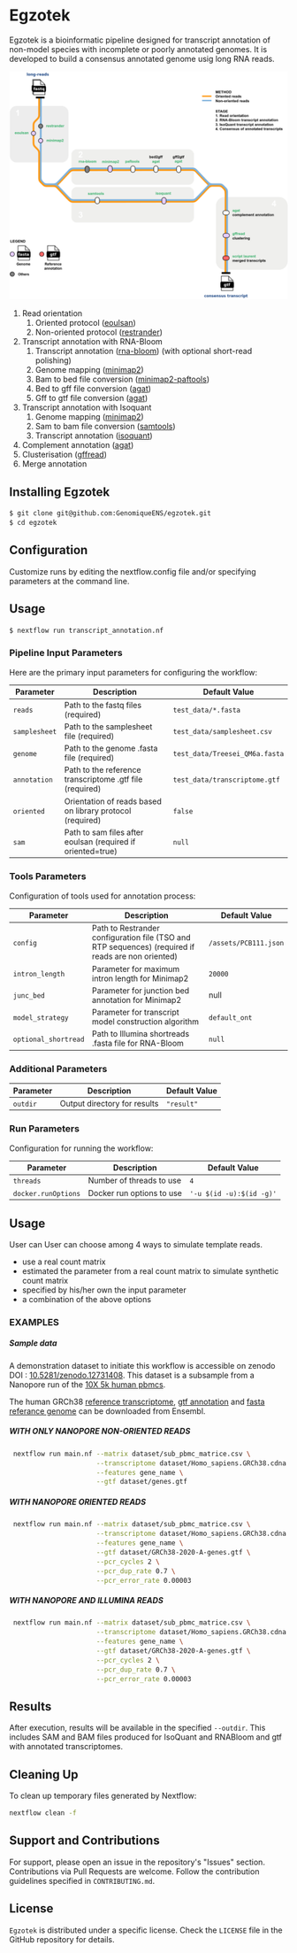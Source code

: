 # Egzotek
Egzotek is a bioinformatic pipeline designed for transcript annotation of non-model species with incomplete or poorly annotated genomes. It is developed to build a consensus annotated genome usig long RNA reads. 

![transcriptannotation_wf](https://github.com/GenomiqueENS/egzotek/blob/dev/transcript_annotation_wf.png)

1. Read orientation
   1. Oriented protocol ([eoulsan](https://github.com/GenomiqueENS/eoulsan))
   2. Non-oriented protocol ([restrander](https://github.com/mritchielab/restrander))
3. Transcript annotation with RNA-Bloom
   1. Transcript annotation ([rna-bloom](https://github.com/bcgsc/RNA-Bloom)) (with optional short-read polishing)
   2. Genome mapping ([minimap2](https://github.com/lh3/minimap2))
   3. Bam to bed file conversion ([minimap2-paftools](https://github.com/lh3/minimap2))
   4. Bed to gff file conversion ([agat](https://github.com/NBISweden/AGAT))
   5. Gff to gtf file conversion ([agat](https://github.com/NBISweden/AGAT))
4. Transcript annotation with Isoquant
   1. Genome mapping ([minimap2](https://github.com/lh3/minimap2))
   2. Sam to bam file conversion ([samtools](https://github.com/samtools/samtools))
   3. Transcript annotation ([isoquant](https://github.com/ablab/IsoQuant))
5. Complement annotation ([agat](https://github.com/NBISweden/AGAT))
6. Clusterisation ([gffread](https://github.com/gpertea/gffread))
7. Merge annotation

## Installing Egzotek
```bash
$ git clone git@github.com:GenomiqueENS/egzotek.git
$ cd egzotek
```
## Configuration
Customize runs by editing the nextflow.config file and/or specifying parameters at the command line.

## Usage
```bash
$ nextflow run transcript_annotation.nf
```

### Pipeline Input Parameters

Here are the primary input parameters for configuring the workflow:

| Parameter          | Description                                                   | Default Value                                 |
|--------------------|---------------------------------------------------------------|-----------------------------------------------|
| `reads`            | Path to the fastq files (required)                            | `test_data/*.fasta`                           |
| `samplesheet`      | Path to the samplesheet file (required)                       | `test_data/samplesheet.csv`                   |
| `genome`           | Path to the genome .fasta file (required)                     | `test_data/Treesei_QM6a.fasta`                |
| `annotation`       | Path to the reference transcriptome .gtf file (required)      | `test_data/transcriptome.gtf`                 |
| `oriented`         | Orientation of reads based on library protocol (required)     | `false`                                       |
| `sam`              | Path to sam files after eoulsan (required if oriented=true)   | `null`                                        |

### Tools Parameters

Configuration of tools used for annotation process:

| Parameter          | Description                                                   | Default Value                                 |
|--------------------|---------------------------------------------------------------|-----------------------------------------------|
| `config`           | Path to Restrander configuration file (TSO and RTP sequences) (required if reads are non oriented)    | `/assets/PCB111.json`   |
| `intron_length`    | Parameter for maximum intron length for Minimap2              | `20000`                                       |
| `junc_bed`         | Parameter for junction bed annotation for Minimap2            | null                                          |
| `model_strategy`   | Parameter for transcript model construction algorithm         | `default_ont`                                 |
| `optional_shortread`       | Path to Illumina shortreads .fasta file for RNA-Bloom      | `null`                                   |

### Additional Parameters

| Parameter          | Description                                                   | Default Value                                 |
|--------------------|---------------------------------------------------------------|-----------------------------------------------|
| `outdir`           | Output directory for results                                  | `"result"`                                    |

### Run Parameters

Configuration for running the workflow:

| Parameter         | Description                        | Default Value             |
|-------------------|------------------------------------|---------------------------|
| `threads`         | Number of threads to use           | `4`                       |
| `docker.runOptions` | Docker run options to use        | `'-u $(id -u):$(id -g)'`  |

## Usage
User can User can choose among 4 ways to simulate template reads.
- use a real count matrix
- estimated the parameter from a real count matrix to simulate synthetic count matrix 
- specified by his/her own the input parameter
- a combination of the above options

### EXAMPLES 
##### Sample data
A demonstration dataset to initiate this workflow is accessible on zenodo DOI : [10.5281/zenodo.12731408](https://zenodo.org/records/12731409). This dataset is a subsample from a Nanopore run of the [10X 5k human pbmcs](https://www.10xgenomics.com/datasets/5k-human-pbmcs-3-v3-1-chromium-controller-3-1-standard).

The human GRCh38 [reference transcriptome](https://ftp.ensembl.org/pub/release-112/fasta/homo_sapiens/cdna/), [gtf annotation](https://ftp.ensembl.org/pub/release-112/gtf/homo_sapiens/) and [fasta referance genome](https://ftp.ensembl.org/pub/release-112/fasta/homo_sapiens/dna/) can be downloaded from Ensembl.


##### WITH ONLY NANOPORE NON-ORIENTED READS

```bash
 nextflow run main.nf --matrix dataset/sub_pbmc_matrice.csv \
                      --transcriptome dataset/Homo_sapiens.GRCh38.cdna.all.fa \
                      --features gene_name \
                      --gtf dataset/genes.gtf
```

##### WITH NANOPORE ORIENTED READS

```bash
 nextflow run main.nf --matrix dataset/sub_pbmc_matrice.csv \
                      --transcriptome dataset/Homo_sapiens.GRCh38.cdna.all.fa \
                      --features gene_name \
                      --gtf dataset/GRCh38-2020-A-genes.gtf \
                      --pcr_cycles 2 \
                      --pcr_dup_rate 0.7 \
                      --pcr_error_rate 0.00003
```

##### WITH NANOPORE AND ILLUMINA READS

```bash
 nextflow run main.nf --matrix dataset/sub_pbmc_matrice.csv \
                      --transcriptome dataset/Homo_sapiens.GRCh38.cdna.all.fa \
                      --features gene_name \
                      --gtf dataset/GRCh38-2020-A-genes.gtf \
                      --pcr_cycles 2 \
                      --pcr_dup_rate 0.7 \
                      --pcr_error_rate 0.00003
```
## Results

After execution, results will be available in the specified `--outdir`. This includes SAM and BAM files produced for IsoQuant and RNABloom and gtf with annotated transcriptomes.

## Cleaning Up

To clean up temporary files generated by Nextflow:

```bash
nextflow clean -f
```

## Support and Contributions

For support, please open an issue in the repository's "Issues" section. Contributions via Pull Requests are welcome. Follow the contribution guidelines specified in `CONTRIBUTING.md`.

## License

`Egzotek` is distributed under a specific license. Check the `LICENSE` file in the GitHub repository for details.
